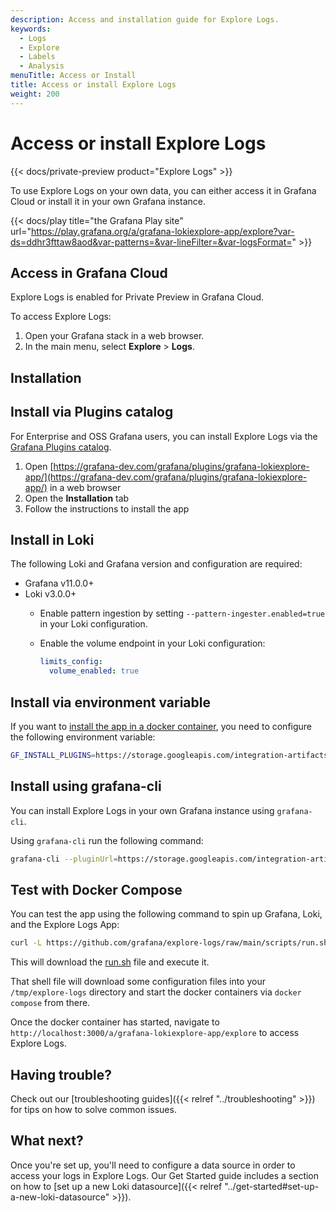 ```yaml
---
description: Access and installation guide for Explore Logs.
keywords:
  - Logs
  - Explore
  - Labels
  - Analysis
menuTitle: Access or Install
title: Access or install Explore Logs
weight: 200
---
```


# Access or install Explore Logs

{{< docs/private-preview product="Explore Logs" >}}

To use Explore Logs on your own data, you can either access it in Grafana Cloud or install it in your own Grafana instance.

{{< docs/play title="the Grafana Play site" url="https://play.grafana.org/a/grafana-lokiexplore-app/explore?var-ds=ddhr3fttaw8aod&var-patterns=&var-lineFilter=&var-logsFormat=" >}}

## Access in Grafana Cloud

Explore Logs is enabled for Private Preview in Grafana Cloud.

To access Explore Logs:

1. Open your Grafana stack in a web browser.
1. In the main menu, select **Explore** > **Logs**.

## Installation

## Install via Plugins catalog

For Enterprise and OSS Grafana users, you can install Explore Logs via the [Grafana Plugins catalog](https://grafana-dev.com/grafana/plugins/grafana-lokiexplore-app/).

1. Open [https://grafana-dev.com/grafana/plugins/grafana-lokiexplore-app/](https://grafana-dev.com/grafana/plugins/grafana-lokiexplore-app/) in a web browser
1. Open the **Installation** tab
1. Follow the instructions to install the app

## Install in Loki

The following Loki and Grafana version and configuration are required:

- Grafana v11.0.0+
- Loki v3.0.0+
  - Enable pattern ingestion by setting `--pattern-ingester.enabled=true` in your Loki configuration.
  - Enable the volume endpoint in your Loki configuration:

      ```yaml
      limits_config:
        volume_enabled: true
      ```

## Install via environment variable

If you want to [install the app in a docker container](https://grafana.com/docs/grafana/latest/setup-grafana/configure-docker/#install-plugins-in-the-docker-container), you need to configure the following environment variable:

```sh
GF_INSTALL_PLUGINS=https://storage.googleapis.com/integration-artifacts/grafana-lokiexplore-app/grafana-lokiexplore-app-latest.zip;grafana-lokiexplore-app
```

## Install using grafana-cli

You can install Explore Logs in your own Grafana instance using `grafana-cli`.

Using `grafana-cli` run the following command:

```sh
grafana-cli --pluginUrl=https://storage.googleapis.com/integration-artifacts/grafana-lokiexplore-app/grafana-lokiexplore-app-latest.zip plugins install grafana-lokiexplore-app
```

## Test with Docker Compose

You can test the app using the following command to spin up Grafana, Loki, and the Explore Logs App:

```sh
curl -L https://github.com/grafana/explore-logs/raw/main/scripts/run.sh | sh
```

This will download the [run.sh](https://github.com/grafana/explore-logs/blob/main/scripts/run.sh) file and execute it.

That shell file will download some configuration files into your `/tmp/explore-logs` directory and start the docker containers via `docker compose` from there.

Once the docker container has started, navigate to `http://localhost:3000/a/grafana-lokiexplore-app/explore` to access Explore Logs.

## Having trouble?

Check out our [troubleshooting guides]({{< relref "../troubleshooting" >}}) for tips on how to solve common issues.

## What next?

Once you're set up, you'll need to configure a data source in order to access your logs in Explore Logs. Our Get Started guide includes a section on how to [set up a new Loki datasource]({{< relref "../get-started#set-up-a-new-loki-datasource" >}}).

